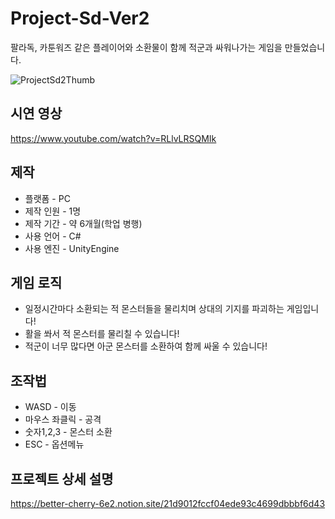 # Project-Sd-Ver2

팔라독, 카툰워즈 같은 플레이어와 소환물이 함께 적군과 싸워나가는 게임을 만들었습니다.

![ProjectSd2Thumb](https://user-images.githubusercontent.com/58541838/234038392-3f8335f8-74ff-4ecf-a1e2-ff20a5fede87.png)

## 시연 영상
https://www.youtube.com/watch?v=RLlvLRSQMIk

## 제작
- 플랫폼 - PC
- 제작 인원 - 1명
- 제작 기간 - 약 6개월(학업 병행)
- 사용 언어 - C#
- 사용 엔진 - UnityEngine

## 게임 로직
- 일정시간마다 소환되는 적 몬스터들을 물리치며 상대의 기지를 파괴하는 게임입니다!
- 활을 쏴서 적 몬스터를 물리칠 수 있습니다!
- 적군이 너무 많다면 아군 몬스터를 소환하여 함께 싸울 수 있습니다!

## 조작법
- WASD - 이동
- 마우스 좌클릭 - 공격
- 숫자1,2,3 - 몬스터 소환
- ESC - 옵션메뉴

## 프로젝트 상세 설명
https://better-cherry-6e2.notion.site/21d9012fccf04ede93c4699dbbbf6d43
